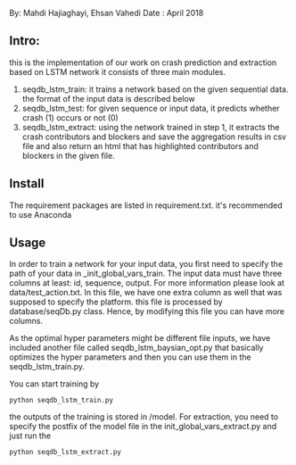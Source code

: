 
By: Mahdi Hajiaghayi, Ehsan Vahedi
Date : April 2018



## Intro: 
this is the implementation of our work on crash prediction and extraction based on LSTM network
it consists of three main modules. 
1) seqdb_lstm_train: it trains a network based on the given sequential data. the format of the input data is described below
2) seqdb_lstm_test: for given sequence or input data, it predicts whether crash (1) occurs or not (0)
3) seqdb_lstm_extract: using the network trained in step 1, it extracts the crash contributors and blockers and save the 
aggregation results in csv file and also return an html that has highlighted contributors and blockers in the given file. 



## Install
The requirement packages are listed in requirement.txt. it's recommended to use Anaconda  



## Usage
In order to train a network for your input data, you first need to specify the path of your data in 
_init_global_vars_train. The input data must have three columns at least: id, sequence, output. For more information please look at data/test_action.txt. In this file, we have one extra column as well that was supposed to specify the platform.
this file is processed by database/seqDb.py class. Hence, by modifying this file you can have more columns.

As the optimal hyper parameters might be different file inputs, we have included another file 
called seqdb_lstm_baysian_opt.py that basically optimizes the hyper parameters and then you can use them
in the seqdb_lstm_train.py.

You can start training by 
```
python seqdb_lstm_train.py 
```

the outputs of the training is stored in /model. 
For extraction, you need to specify the postfix of the model file in the init_global_vars_extract.py and just 
run the 

```
python seqdb_lstm_extract.py 
```


